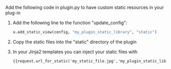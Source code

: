 Add the following code in plugin.py to have custom static resources in your plug-in

1. Add the following line to the function "update_config":

    ```python
    u.add_static_view(config, "my_plugin_static_library", "static")
    ```

2. Copy the static files into the "static" directory of the plugin

3. In your Jinja2 templates you can inject your static files with

    ```jinja2
    {{request.url_for_static('my_static_file.jpg','my_plugin_static_library')}}
    ```

    

